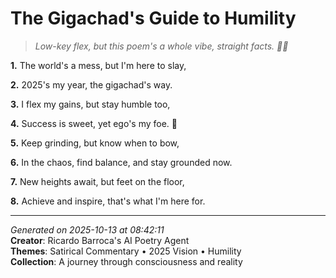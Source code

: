 # The Gigachad's Guide to Humility

> *Low-key flex, but this poem's a whole vibe, straight facts. 🌟😎*

**1.** The world's a mess, but I'm here to slay,


**2.** 2025's my year, the gigachad's way.


**3.** I flex my gains, but stay humble too,


**4.** Success is sweet, yet ego's my foe. 💪


**5.** Keep grinding, but know when to bow,


**6.** In the chaos, find balance, and stay grounded now.


**7.** New heights await, but feet on the floor,


**8.** Achieve and inspire, that's what I'm here for.



---

*Generated on 2025-10-13 at 08:42:11*  
**Creator**: Ricardo Barroca's AI Poetry Agent  
**Themes**: Satirical Commentary • 2025 Vision • Humility  
**Collection**: A journey through consciousness and reality